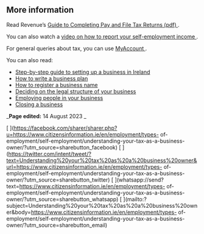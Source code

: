 ##  More information

Read Revenue’s [ Guide to Completing Pay and File Tax Returns (pdf)
](http://www.revenue.ie/en/tax/it/leaflets/guide-pay-file.pdf) .

You can also watch a [ video on how to report your self-employment income
](https://youtu.be/SSK9ifukmZc) .

For general queries about tax, you can use [ MyAccount
](https://www.ros.ie/myaccount-web/sign_in.html?execution=e1s1) .

You can also read:

  * [ Step-by-step guide to setting up a business in Ireland ](/en/employment/types-of-employment/self-employment/step-by-step-guide-to-setting-up-a-business-in-ireland/)
  * [ How to write a business plan ](/en/employment/types-of-employment/self-employment/how-to-write-a-business-plan/)
  * [ How to register a business name ](https://www.citizensinformation.ie/en/employment/types-of-employment/self-employment/becoming-self-employed/#ad8994)
  * [ Deciding on the legal structure of your business ](https://www.citizensinformation.ie/en/employment/types-of-employment/self-employment/starting-a-business/#9960e7)
  * [ Employing people in your business ](/en/employment/types-of-employment/self-employment/employing-people-in-your-business/)
  * [ Closing a business ](/en/employment/types-of-employment/self-employment/closing-a-business/)

_**Page edited:** 14 August 2023 _

[
](https://facebook.com/sharer/sharer.php?u=https://www.citizensinformation.ie/en/employment/types-
of-employment/self-employment/understanding-your-tax-as-a-business-
owner/?utm_source=sharebutton_facebook) [
](https://twitter.com/intent/tweet/?text=Understanding%20your%20tax%20as%20a%20business%20owner&url=https://www.citizensinformation.ie/en/employment/types-
of-employment/self-employment/understanding-your-tax-as-a-business-
owner/?utm_source=sharebutton_twitter) [
](whatsapp://send?text=https://www.citizensinformation.ie/en/employment/types-
of-employment/self-employment/understanding-your-tax-as-a-business-
owner/?utm_source=sharebutton_whatsapp) [
](mailto:?subject=Understanding%20your%20tax%20as%20a%20business%20owner&body=https://www.citizensinformation.ie/en/employment/types-
of-employment/self-employment/understanding-your-tax-as-a-business-
owner/?utm_source=sharebutton_email) [ ](javascript:void\(0\))
